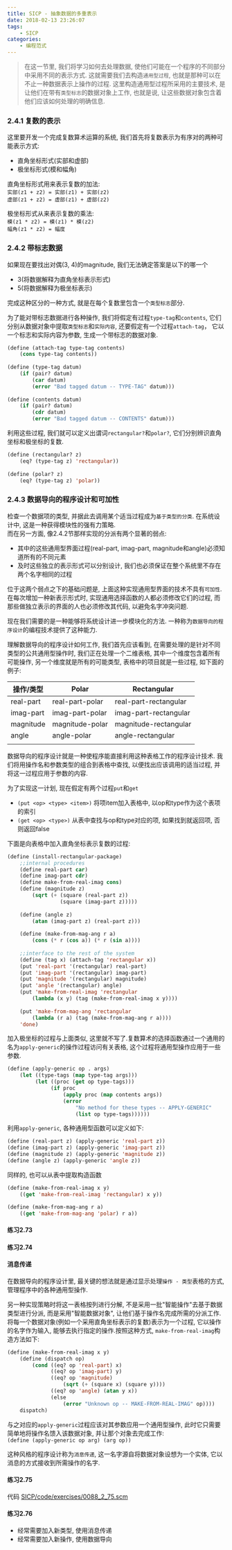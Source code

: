 ```yaml
---
title: SICP - 抽象数据的多重表示
date: 2018-02-13 23:26:07
tags:
	- SICP
categories:
	- 编程范式
---
```


> 在这一节里, 我们将学习如何去处理数据, 使他们可能在一个程序的不同部分中采用不同的表示方式. 这就需要我们去构造`通用型过程`, 也就是那种可以在不止一种数据表示上操作的过程. 这里构造通用型过程所采用的主要技术, 是让他们在带有`类型标志`的数据对象上工作, 也就是说, 让这些数据对象包含着他们应该如何处理的明确信息.   

<!-- more -->

### 2.4.1 复数的表示
这里要开发一个完成复数算术运算的系统, 我们首先将复数表示为有序对的两种可能表示方式:  
* 直角坐标形式(实部和虚部)
* 极坐标形式(模和幅角)  

直角坐标形式用来表示复数的加法:  
`实部(z1 + z2) = 实部(z1) + 实部(z2)`  
`虚部(z1 + z2) = 虚部(z1) + 虚部(z2)`  

极坐标形式从来表示复数的乘法:  
`模(z1 * z2) = 模(z1) * 模(z2)`  
`幅角(z1 * z2) = 幅度`
### 2.4.2 带标志数据
如果现在要找出对偶(3, 4)的magnitude, 我们无法确定答案是以下的哪一个  
* 3(将数据解释为直角坐标表示形式)
* 5(将数据解释为极坐标表示)

完成这种区分的一种方式, 就是在每个复数里包含一个`类型标志`部分.  

为了能对带标志数据进行各种操作, 我们将假定有过程`type-tag`和`contents`, 它们分别从数据对象中提取`类型标志`和`实际内容`, 还要假定有一个过程`attach-tag`， 它以一个标志和实际内容为参数, 生成一个带标志的数据对象.  

```lisp
(define (attach-tag type-tag contents)
	(cons type-tag contents))
	
(define (type-tag datum)
	(if (pair? datum)
		(car datum)
		(error "Bad tagged datum -- TYPE-TAG" datum)))
		
(define (contents datum)
	(if (pair? datum)
		(cdr datum)
		(error "Bad tagged datum -- CONTENTS" datum)))
```  

利用这些过程, 我们就可以定义出谓词`rectangular?`和`polar?`, 它们分别辨识直角坐标和极坐标的复数.  

```lisp
(define (rectangular? z)
	(eq? (type-tag z) 'rectangular))
	
(define (polar? z)
	(eq? (type-tag z) 'polar))
```


### 2.4.3 数据导向的程序设计和可加性
检查一个数据项的类型, 并据此去调用某个适当过程成为`基于类型的分类`. 在系统设计中, 这是一种获得模块性的强有力策略.  
而在另一方面, 像2.4.2节那样实现的分派有两个显著的弱点:  
* 其中的这些通用型界面过程(real-part, imag-part, magnitude和angle)必须知道所有的不同元素
* 及时这些独立的表示形式可以分别设计, 我们也必须保证在整个系统里不存在两个名字相同的过程

位于这两个弱点之下的基础问题是, 上面这种实现通用型界面的技术不具有`可加性`. 在每次增加一种新表示形式时, 实现通用选择函数的人都必须修改它们的过程, 而那些做独立表示的界面的人也必须修改其代码, 以避免名字冲突问题.  

现在我们需要的是一种能够将系统设计进一步模块化的方法. 一种称为`数据导向的程序设计`的编程技术提供了这种能力.  

理解数据导向的程序设计如何工作, 我们首先应该看到, 在需要处理的是针对不同类型的公共通用型操作时, 我们正在处理一个二维表格, 其中一个维度包含着所有可能操作, 另一个维度就是所有的可能类型, 表格中的项目就是一些过程, 如下面的例子:  

| 操作/类型 | Polar           | Rectangular           |
------------|-----------------|-----------------------
| real-part | real-part-polar | real-part-rectangular |
| imag-part | imag-part-polar | imag-part-rectangular |
| magnitude | magnitude-polar | magnitude-rectangular |
| angle     | angle-polar     | angle-rectangular     |
|           |                 |                       |  

数据导向的程序设计就是一种使程序能直接利用这种表格工作的程序设计技术. 我们将用操作名和参数类型的组合到表格中查找, 以便找出应该调用的适当过程, 并将这一过程应用于参数的内容.  

为了实现这一计划, 现在假定有两个过程`put`和`get`  
* `(put <op> <type> <item>)` 将项item加入表格中, 以op和type作为这个表项的索引
* `(get <op> <type>)` 从表中查找与op和type对应的项, 如果找到就返回项, 否则返回false

下面是向表格中加入直角坐标表示复数的过程:  

```lisp
(define (install-rectangular-package)
	;;internal procedures
	(define real-part car)
	(define imag-part cdr)
	(define make-from-real-imag cons)
	(define (magnitude z)
		(sqrt (+ (square (real-part z))
		         (square (imag-part z)))))
	
	(define (angle z)
		(atan (imag-part z) (real-part z)))
		
	(define (make-from-mag-ang r a)
		(cons (* r (cos a)) (* r (sin a))))
		
	;;interface to the rest of the system
	(define (tag x) (attach-tag 'rectangular x))
	(put 'real-part '(rectangular) real-part)
	(put 'imag-part '(rectangular) imag-part)
	(put 'magnitude '(rectangular) magnitude)
	(put 'angle '(rectangular) angle)
	(put 'make-from-real-imag 'rectangular
		(lambda (x y) (tag (make-from-real-imag x y))))
		
	(put 'make-from-mag-ang 'rectangular
		(lambda (r a) (tag (make-from-mag-ang r a))))
	'done)
```  

加入极坐标的过程与上面类似, 这里就不写了.复数算术的选择函数通过一个通用的名为`apply-generic`的操作过程访问有关表格, 这个过程将通用型操作应用于一些参数.  

```lisp
(define (apply-generic op . args)
	(let ((type-tags (map type-tag args)))
		 (let ((proc (get op type-tags)))
			  (if proc
				  (apply proc (map contents args))
				  (error
					  "No method for these types -- APPLY-GENERIC"
					  (list op type-tags))))))
```

利用`apply-generic`, 各种通用型函数可以定义如下:  

```lisp
(define (real-part z) (apply-generic 'real-part z))
(define (imag-part z) (apply-generic 'imag-part z))
(define (magnitude z) (apply-generic 'magnitude z))
(define (angle z) (apply-generic 'angle z))
```

同样的, 也可以从表中提取构造函数  

```lisp
(define (make-from-real-imag x y)
	((get 'make-from-real-imag 'rectangular) x y))

(define (make-from-mag-ang r a)
	((get 'make-from-mag-ang 'polar) r a))
```
#### 练习2.73

#### 练习2.74

#### 消息传递
在数据导向的程序设计里, 最关键的想法就是通过显示处理`操作 - 类型`表格的方式, 管理程序中的各种通用型操作.  

另一种实现策略时将这一表格按列进行分解, 不是采用一批"智能操作"去基于数据类型进行分派, 而是采用"智能数据对象", 让他们基于操作名完成所需的分派工作. 将每一个数据对象(例如一个采用直角坐标表示的复数)表示为一个过程, 它以操作的名字作为输入, 能够去执行指定的操作.按照这种方式, `make-from-real-imag`构造方法如下:  

```lisp
(define (make-from-real-imag x y)
	(define (dispatch op)
		(cond ((eq? op 'real-part) x)
			  ((eq? op 'imag-part) y)
			  ((eq? op 'magnitude)
				  (sqrt (+ (square x) (square y))))
			  ((eq? op 'angle) (atan y x))
			  (else
				  (error "Unknown op -- MAKE-FROM-REAL-IMAG" op))))
	dispatch)
```

与之对应的`apply-generic`过程应该对其参数应用一个通用型操作, 此时它只需要简单地将操作名馈入该数据对象, 并让那个对象去完成工作:   
`(define (apply-generic op arg) (arg op))`  

这种风格的程序设计称为`消息传递`, 这一名字源自将数据对象设想为一个实体, 它以消息的方式接收到所需操作的名字.

#### 练习2.75
代码 [SICP/code/exercises/0088_2_75.scm](#)  

#### 练习2.76
* 经常需要加入新类型, 使用消息传递
* 经常需要加入新操作, 使用数据导向

